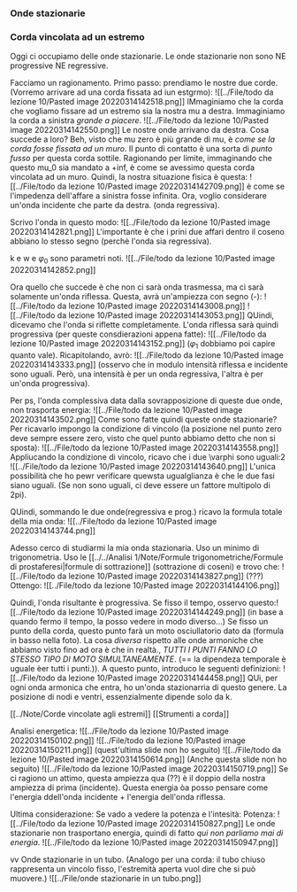 ### Onde stazionarie
### Corda vincolata ad un estremo
Oggi ci occupiamo delle onde stazionarie.
Le onde stazionarie non sono NE progressive NE regressive. 

Facciamo un ragionamento. Primo passo: prendiamo le nostre due corde. (Vorremo arrivare ad una corda fissata ad iun estgrmo):
![[../File/todo da lezione 10/Pasted image 20220314142518.png]]
IMmaginiamo che la corda che vogliamo fissare ad un estremo sia la nostra mu a destra. Immaginiamo la corda a sinistra _grande a piacere_.
![[../File/todo da lezione 10/Pasted image 20220314142550.png]]
Le nostre onde arrivano da destra. Cosa succede a loro? Beh, visto che mu zero è più grande di mu, è _come se la corda fosse fissata ad un muro_.
Il punto di contatto è una sorta di _punto fusso_ per questa corda sottile. Ragionando per limite, immaginando che questo mu_0 sia mandato a +inf, è come se avessimo questa corda vincolata ad un muro.
Quindi, la nostra situazione fisica è questa:
![[../File/todo da lezione 10/Pasted image 20220314142709.png]]
è come se l'impedenza dell'affare a sinistra fosse infinita.
Ora, voglio considerare un'onda incidente che parte da destra. (onda regressiva).

Scrivo l'onda in questo modo:
![[../File/todo da lezione 10/Pasted image 20220314142821.png]]
L'importante è che i prini due affari dentro il coseno abbiano lo stesso segno (perchè l'onda sia regressiva).

k e w e $\varphi_0$ sono parametri noti.
![[../File/todo da lezione 10/Pasted image 20220314142852.png]]

Ora quello che succede è che non ci sarà onda trasmessa, ma ci sarà solamente un'onda riflessa. Questa, avrà un'ampiezza con segno (-):
![[../File/todo da lezione 10/Pasted image 20220314143008.png]]
![[../File/todo da lezione 10/Pasted image 20220314143053.png]]
QUindi, dicevamo che l'onda si riflette completamente. L'onda riflessa sarà quindi progressiva (per queste consdierazioni appena fatte):
![[../File/todo da lezione 10/Pasted image 20220314143152.png]]
($\varphi_1$ dobbiamo poi capire quanto vale). 
Ricapitolando, avrò:
![[../File/todo da lezione 10/Pasted image 20220314143333.png]]
(osservo che in modulo intensità riflessa e incidente sono uguali. Però, una intensità è per un onda regressiva, l'altra è per un'onda progressiva).

Per ps, l'onda complessiva data dalla sovrapposizione di queste due onde, non trasporta energia:
![[../File/todo da lezione 10/Pasted image 20220314143502.png]]
Come sono fatte quindi queste onde stazionarie? Per ricavarlo impongo la condizione di vincolo (la posizione nel punto zero deve sempre essere zero, visto che quel punto abbiamo detto che non si sposta):
![[../File/todo da lezione 10/Pasted image 20220314143558.png]]
Appliucando la condizione di vincolo, ricavo che i due \varphi sono uguali:2
![[../File/todo da lezione 10/Pasted image 20220314143640.png]]
L'unica possibilità che ho pewr verificare quewsta ugualglianza è che le due fasi siano uguali. (Se non sono uguali, ci deve essere un fattore multipolo di 2pi).

QUindi, sommando le due onde(regressiva  e prog.) ricavo la formula totale della mia onda:
![[../File/todo da lezione 10/Pasted image 20220314143744.png]]

Adesso cerco di studiarmi la mia onda stazionaria.
Uso un minimo di trigonometria. Uso le [[../../Analisi 1/Note/Formule trigonometriche/Formule di prostaferesi|formule di sottrazione]] (sottrazione di coseni) e trovo che:
![[../File/todo da lezione 10/Pasted image 20220314143827.png]]
(???)
Ottengo:
![[../File/todo da lezione 10/Pasted image 20220314144106.png]]

Quindi, l'onda risultante è progressiva. Se fisso il tempo, osservo questo:![[../File/todo da lezione 10/Pasted image 20220314144249.png]]
(in base a quando fermo il tempo, la posso vedere in modo diverso...)
Se fisso un punto della corda, questo punto farà un moto osciullatorio dato da (formula in basso nella foto). La cosa _diversa_ rispetto alle onde armoniche che abbiamo visto fino ad ora è che in realtà., _TUTTI I PUNTI FANNO LO STESSO TIPO DI MOTO SIMULTANEAMENTE_. (== la dipendeza temporale è uguale èer tutti i punti.)).
A questo punto, introduco le seguenti definizioni:
![[../File/todo da lezione 10/Pasted image 20220314144458.png]]
QUi, per ogni onda armonica che entra, ho un'onda stazionarria di questo genere. La posizione di nodi e ventri, essenzialmente dipende solo da k.

[[../Note/Corde vincolate agli estremi]]
[[Strumenti a corda]]

Analisi energetica:
![[../File/todo da lezione 10/Pasted image 20220314150102.png]]
![[../File/todo da lezione 10/Pasted image 20220314150211.png]]
(quest'ultima slide non ho seguito)
![[../File/todo da lezione 10/Pasted image 20220314150614.png]]
(Anche questa slide non ho seguito)
![[../File/todo da lezione 10/Pasted image 20220314150719.png]]
Se ci ragiono un attimo, questa ampiezza qua (??) è il doppio della nostra ampiezza di prima (incidente).
Questa energia òa posso pensare come l'energia ddell'onda incidente + l'energia dell'onda riflessa.



Ultima considerazione: Se vado a vedere la potenza e l'intesità:
Potenza:
![[../File/todo da lezione 10/Pasted image 20220314150827.png]]
Le onde stazionarie non trasportano energia, quindi di fatto _qui non parliamo mai di energia_.
![[../File/todo da lezione 10/Pasted image 20220314150947.png]]

vv Onde stazionarie in un tubo. (Analogo per una corda: il tubo chiuso rappresenta un vincolo fisso, l'estremità aperta vuol dire che si può muovere.)
![[../File/onde stazionarie in un tubo.png]]
